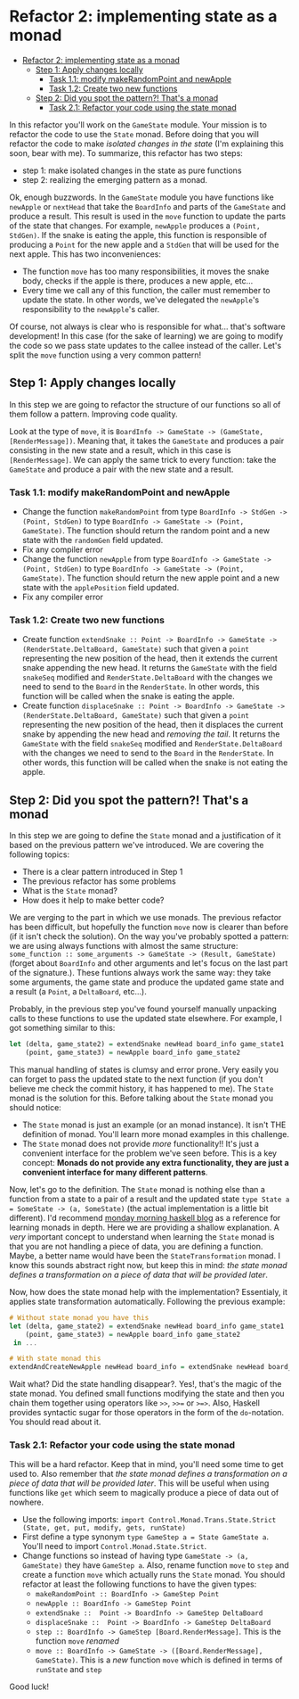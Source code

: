 # Refactor 2: implementing state as a monad

- [Refactor 2: implementing state as a monad](#refactor-2-implementing-state-as-a-monad)
  - [Step 1: Apply changes locally](#step-1-apply-changes-locally)
    - [Task 1.1: modify makeRandomPoint and newApple](#task-11-modify-makerandompoint-and-newapple)
    - [Task 1.2: Create two new functions](#task-12-create-two-new-functions)
  - [Step 2: Did you spot the pattern?! That's a monad](#step-2-did-you-spot-the-pattern-thats-a-monad)
    - [Task 2.1: Refactor your code using the state monad](#task-21-refactor-your-code-using-the-state-monad)

In this refactor you'll work on the `GameState` module. Your mission is to refactor the code to use the `State` monad. Before doing that you will refactor the code to make _isolated changes in the state_ (I'm explaining this soon, bear with me). To summarize, this refactor has two steps:

- step 1: make isolated changes in the state as pure functions
- step 2: realizing the emerging pattern as a monad.

Ok, enough buzzwords. In the `GameState` module you have functions like `newApple` or `nextHead` that take the `BoardInfo` and parts of the `GameState` and produce a result. This result is used in the `move` function to update the parts of the state that changes. For example, `newApple` produces a `(Point, StdGen)`. If the snake is eating the apple, this function is responsible of producing a `Point` for the new apple and a `StdGen` that will be used for the next apple. This has two inconveniences:

- The function `move` has too many responsibilities, it moves the snake body, checks if the apple is there, produces a new apple, etc...
- Every time we call any of this function, the caller must remember to update the state. In other words, we've delegated the `newApple`'s responsibility to the `newApple`'s caller.

Of course, not always is clear who is responsible for what... that's software development! In this case (for the sake of learning) we are going to modify the code so we pass state updates to the callee instead of the caller. Let's split the `move` function using a very common pattern!

## Step 1: Apply changes locally

In this step we are going to refactor the structure of our functions so all of them follow a pattern. Improving code quality.

Look at the type of `move`, it is `BoardInfo -> GameState -> (GameState, [RenderMessage])`. Meaning that, it takes the `GameState` and produces a pair consisting in the new state and a result, which in this case is `[RenderMessage]`. We can apply the same trick to every function: take the `GameState` and produce a pair with the new state and a result.

### Task 1.1: modify makeRandomPoint and newApple

- Change the function `makeRandomPoint` from type `BoardInfo -> StdGen -> (Point, StdGen)` to type `BoardInfo -> GameState -> (Point, GameState)`. The function should return the random point and a new state with the `randomGen` field updated.
- Fix any compiler error
- Change the function `newApple` from type `BoardInfo -> GameState -> (Point, StdGen)` to type `BoardInfo -> GameState -> (Point, GameState)`. The function should return the new apple point and a new state with the `applePosition` field updated.
- Fix any compiler error

### Task 1.2: Create two new functions

- Create function `extendSnake :: Point -> BoardInfo -> GameState -> (RenderState.DeltaBoard, GameState)` such that given a `point` representing the new position of the head, then it extends the current snake appending the new head. It returns the `GameState` with the field `snakeSeq` modified and `RenderState.DeltaBoard` with the changes we need to send to the `Board` in the `RenderState`. In other words, this function will be called when the snake is eating the apple.
- Create function `displaceSnake :: Point -> BoardInfo -> GameState -> (RenderState.DeltaBoard, GameState)` such that given a `point` representing the new position of the head, then it displaces the current snake by appending the new head and _removing the tail_. It returns the `GameState` with the field `snakeSeq` modified and `RenderState.DeltaBoard` with the changes we need to send to the `Board` in the `RenderState`. In other words, this function will be called when the snake is not eating the apple.

## Step 2: Did you spot the pattern?! That's a monad

In this step we are going to define the `State` monad and a justification of it based on the previous pattern we've introduced. We are covering the following topics:

- There is a clear pattern introduced in Step 1
- The previous refactor has some problems
- What is the `State` monad?
- How does it help to make better code?

We are verging to the part in which we use monads. The previous refactor has been difficult, but hopefully the function `move` now is clearer than before (if it isn't check the solution). On the way you've probably spotted a pattern: we are using always functions with almost the same structure: `some_function :: some_arguments -> GameState -> (Result, GameState)` (forget about `BoardInfo` and other arguments and let's focus on the last part of the signature.). These funtions always work the same way: they take some arguments, the game state and produce the updated game state and a result (a `Point`, a `DeltaBoard`, etc...).

Probably, in the previous step you've found yourself manually unpacking calls to these functions to use the updated state elsewhere. For example, I got something similar to this:

```haskell
let (delta, game_state2) = extendSnake newHead board_info game_state1
    (point, game_state3) = newApple board_info game_state2
```

This manual handling of states is clumsy and error prone. Very easily you can forget to pass the updated state to the next function (if you don't believe me check the commit history, it has happened to me). The `State` monad is the solution for this. Before talking about the `State` monad you should notice:

- The `State` monad is just an example (or an monad instance). It isn't THE definition of monad. You'll learn more monad examples in this challenge.
- The `State` monad does not provide _more_ functionality!! It's just a convenient interface for the problem we've seen before. This is a key concept: **Monads do not provide any extra functionality, they are just a convenient interface for many different patterns**.

Now, let's go to the definition. The `State` monad is nothing else than a function from a state to a pair of a result and the updated state `type State a = SomeState -> (a, SomeState)` (the actual implementation is a little bit different). I'd recommend [monday morning haskell blog](https://mmhaskell.com/monads) as a reference for learning monads in depth. Here we are providing a shallow explanation. A _very_ important concept to understand when learning the `State` monad is that you are not handling a piece of data, you are defining a function. Maybe, a better name would have been the `StateTransformation` monad. I know this sounds abstract right now, but keep this in mind: _the state monad defines a transformation on a piece of data that will be provided later_.

Now, how does the state monad help with the implementation? Essentialy, it applies state transformation automatically. Following the previous example:

```haskell
# Without state monad you have this
let (delta, game_state2) = extendSnake newHead board_info game_state1
    (point, game_state3) = newApple board_info game_state2
 in ...

# With state monad this
extendAndCreateNewApple newHead board_info = extendSnake newHead board_info >> newApple board_info >> ...
```

Wait what? Did the state handling disappear?. Yes!, that's the magic of the state monad. You defined small functions modifying the state and then you chain them together using operators like `>>`, `>>=` or `>=>`. Also, Haskell provides syntactic sugar for those operators in the form of the `do`-notation. You should read about it.

### Task 2.1: Refactor your code using the state monad

This will be a hard refactor. Keep that in mind, you'll need some time to get used to. Also remember that _the state monad defines a transformation on a piece of data that will be provided later_. This will be useful when using functions like `get` which seem to magically produce a piece of data out of nowhere.

- Use the following imports: `import Control.Monad.Trans.State.Strict (State, get, put, modify, gets, runState)`
- First define a type synonym `type GameStep a = State GameState a`. You'll need to import `Control.Monad.State.Strict`.
- Change functions so instead of having type `GameState -> (a, GameState)` they have `GameStep a`. Also, rename function `move` to `step` and create a function `move` which actually runs the `State` monad. You should refactor at least the following functions to have the given types:
  - `makeRandomPoint :: BoardInfo -> GameStep Point`
  - `newApple :: BoardInfo -> GameStep Point`
  - `extendSnake ::  Point -> BoardInfo -> GameStep DeltaBoard`
  - `displaceSnake ::  Point -> BoardInfo -> GameStep DeltaBoard`
  - `step :: BoardInfo -> GameStep [Board.RenderMessage]`. This is the function `move` _renamed_
  - `move :: BoardInfo -> GameState -> ([Board.RenderMessage], GameState)`. This is a _new_ function `move` which is defined in terms of `runState` and `step`

Good luck!
